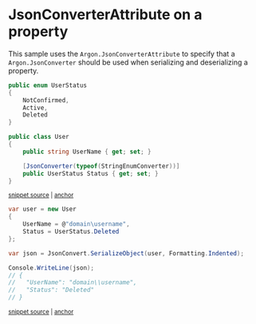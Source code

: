 # JsonConverterAttribute on a property

This sample uses the `Argon.JsonConverterAttribute` to specify that a `Argon.JsonConverter` should be used when serializing and deserializing a property.

<!-- snippet: JsonConverterAttributePropertyTypes -->
<a id='snippet-jsonconverterattributepropertytypes'></a>
```cs
public enum UserStatus
{
    NotConfirmed,
    Active,
    Deleted
}

public class User
{
    public string UserName { get; set; }

    [JsonConverter(typeof(StringEnumConverter))]
    public UserStatus Status { get; set; }
}
```
<sup><a href='/src/Tests/Documentation/Samples/Serializer/JsonConverterAttributeProperty.cs#L30-L45' title='Snippet source file'>snippet source</a> | <a href='#snippet-jsonconverterattributepropertytypes' title='Start of snippet'>anchor</a></sup>
<!-- endSnippet -->

<!-- snippet: JsonConverterAttributePropertyUsage -->
<a id='snippet-jsonconverterattributepropertyusage'></a>
```cs
var user = new User
{
    UserName = @"domain\username",
    Status = UserStatus.Deleted
};

var json = JsonConvert.SerializeObject(user, Formatting.Indented);

Console.WriteLine(json);
// {
//   "UserName": "domain\\username",
//   "Status": "Deleted"
// }
```
<sup><a href='/src/Tests/Documentation/Samples/Serializer/JsonConverterAttributeProperty.cs#L50-L64' title='Snippet source file'>snippet source</a> | <a href='#snippet-jsonconverterattributepropertyusage' title='Start of snippet'>anchor</a></sup>
<!-- endSnippet -->
